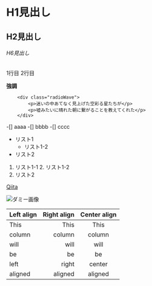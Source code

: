 # H1見出し
## H2見出し
###### H6見出し

1行目
2行目

**強調**

```html:sample
    <div class="radioWave">
        <p>迷いの中あてなく見上げた空彩る星たちが</p>
        <p>嘘みたいに晴れた朝に繋がることを教えてくれた</p>
    </div>
```

-[] aaaa
-[] bbbb
-[] cccc

* リスト1
    * リスト1-2
* リスト2

1. リスト1-1
    2. リスト1-2
3. リスト2

[Qiita](http://qiita.com)

![ダミー画像](http://placehold.it/100 "ダミー画像")

| Left align | Right align | Center align |
|:-----------|------------:|:------------:|
| This       |        This |     This     |
| column     |      column |    column    |
| will       |        will |     will     |
| be         |          be |      be      |
| left       |       right |    center    |
| aligned    |     aligned |   aligned    |